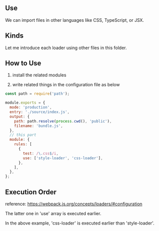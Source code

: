 ## Use

We can import files in other languages like CSS, TypeScript, or JSX.

## Kinds

Let me introduce each loader using other files in this folder.

## How to Use

1. install the related modules

2. write related things in the configuration file as below

```js
const path = require('path');

module.exports = {
  mode: 'production',
  entry: './source/index.js',
  output: {
    path: path.resolve(process.cwd(), 'public'),
    filename: 'bundle.js',
  },
  // this part
  module: {
    rules: [
      {
        test: /\.css$/i,
        use: ['style-loader', 'css-loader'],
      },
    ],
  },
};
```

## Execution Order

reference: https://webpack.js.org/concepts/loaders/#configuration

The latter one in 'use' array is executed earlier.

In the above example, 'css-loader' is executed earlier than 'style-loader'.
